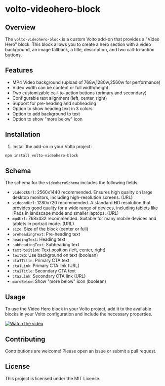 
# volto-videohero-block

## Overview

The `volto-videohero-block` is a custom Volto add-on that provides a "Video Hero" block. This block allows you to create a hero section with a video background, an image fallback, a title, description, and two call-to-action buttons.

## Features

- MP4 Video background (upload of 768w,1280w,2560w for performance)
- Video width can be content or full width/height
- Two customizable call-to-action buttons (primary and secondary)
- Configurable text alignment (left, center, right)
- Support for pre-heading and subheading
- Option to show heading text in 3 colors
- Option to add background to text
- Option to show "more below" icon

## Installation

1. Install the add-on in your Volto project:

```bash
npm install volto-videohero-block
```

## Schema

The schema for the `videoheroSchema` includes the following fields:

- `video2kUrl`: 2560x1440 recommended. Ensures high quality on large desktop monitors, including high-resolution
  screens. (URL)
- `videohdUrl`: 1280x720 recommended. A standard HD resolution that provides good quality for a wide range of devices,
  including tablets like iPads in landscape mode and smaller laptops. (URL)
- `mp4Url`: 768x432 recommended. Suitable for many mobile devices and tablets in portrait mode. (URL)
- `size`: Size of the block (center or full)
- `preheadingText`: Pre-heading text
- `headingText`: Heading text
- `subHeadingText`: Subheading text
- `textPosition`: Text position (left, center, right)
- `textBG`: Use background on text (boolean)
- `cta1Title`: Primary CTA text
- `cta1Link`: Primary CTA link (URL)
- `cta2Title`: Secondary CTA text
- `cta2Link`: Secondary CTA link (URL)
- `moreBelow`: Show "more below" icon (boolean)

## Usage

To use the Video Hero block in your Volto project, add it to the available blocks in your Volto configuration and
include the necessary properties.

[![Watch the video](https://img.youtube.com/vi/M4VBHFvEiqw/maxresdefault.jpg)](https://youtu.be/M4VBHFvEiqw)

## Contributing

Contributions are welcome! Please open an issue or submit a pull request.

## License

This project is licensed under the MIT License.
